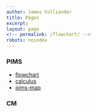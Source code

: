 ```yaml
---
author: James Colliander
title: Pages
excerpt:
layout: page
<!-- permalink: /flowchart/ -->
robots: noindex
---
```


### PIMS

* [flowchart](./flowchart)
* [calculus](./calculus)
* [pims-map](./PIMS/pims-map)

### CM


